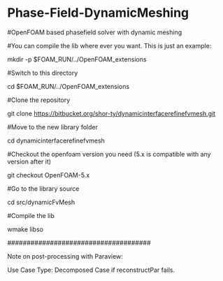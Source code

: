 # Phase-Field-DynamicMeshing
 
 #OpenFOAM based phasefield solver with dynamic meshing
 
 #You can compile the lib where ever you want. This is just an example:
 
 
 mkdir -p $FOAM_RUN/../OpenFOAM_extensions

 #Switch to this directory
 
 cd $FOAM_RUN/../OpenFOAM_extensions

 #Clone the repository
 
 git clone https://bitbucket.org/shor-ty/dynamicinterfacerefinefvmesh.git

 #Move to the new library folder
 
 cd dynamicinterfacerefinefvmesh

 #Checkout the openfoam version you need (5.x is compatible with any version after it)
 
 git checkout OpenFOAM-5.x

 #Go to the library source
 
 cd src/dynamicFvMesh

 #Compile the lib
 
 wmake libso

#####################################

Note on post-processing with Paraview:

Use Case Type: Decomposed Case if reconstructPar fails.
